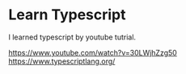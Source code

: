 # Learn Typescript

I learned typescript by youtube tutrial.

https://www.youtube.com/watch?v=30LWjhZzg50
https://www.typescriptlang.org/
